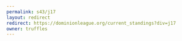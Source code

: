 ```yaml
---
permalink: s43/j17
layout: redirect
redirect: https://dominionleague.org/current_standings?div=j17
owner: truffles
---
```

